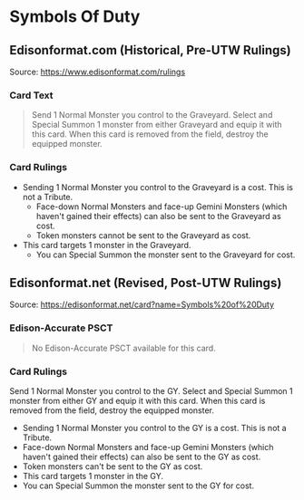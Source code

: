 # Symbols Of Duty

## Edisonformat.com (Historical, Pre-UTW Rulings)

Source: https://www.edisonformat.com/rulings

### Card Text

> Send 1 Normal Monster you control to the Graveyard. Select and Special Summon 1 monster from either Graveyard and equip it with this card. When this card is removed from the field, destroy the equipped monster.

### Card Rulings

*   Sending 1 Normal Monster you control to the Graveyard is a cost. This is not a Tribute.
    *   Face-down Normal Monsters and face-up Gemini Monsters (which haven't gained their effects) can also be sent to the Graveyard as cost.
    *   Token monsters cannot be sent to the Graveyard as cost.
*   This card targets 1 monster in the Graveyard.
    *   You can Special Summon the monster sent to the Graveyard for cost.

## Edisonformat.net (Revised, Post-UTW Rulings)

Source: https://edisonformat.net/card?name=Symbols%20of%20Duty

### Edison-Accurate PSCT

> No Edison-Accurate PSCT available for this card.

### Card Rulings

Send 1 Normal Monster you control to the GY. Select and Special Summon 1 monster from either GY and equip it with this card. When this card is removed from the field, destroy the equipped monster.
*   Sending 1 Normal Monster you control to the GY is a cost. This is not a Tribute.
*   Face-down Normal Monsters and face-up Gemini Monsters (which haven't gained their effects) can also be sent to the GY as cost.
*   Token monsters can't be sent to the GY as cost.
*   This card targets 1 monster in the GY.
*   You can Special Summon the monster sent to the GY for cost.
            